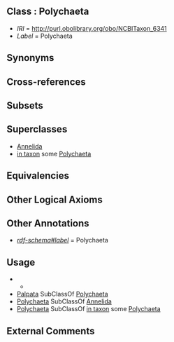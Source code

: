 
## Class : Polychaeta

 * *IRI* = http://purl.obolibrary.org/obo/NCBITaxon_6341
 * *Label* = Polychaeta

## Synonyms


## Cross-references


## Subsets


## Superclasses

 * [Annelida](../../NCBITaxon/40/NCBITaxon_6340.md)
 * [in taxon](../../RO/62/RO_0002162.md) some [Polychaeta](../../NCBITaxon/41/NCBITaxon_6341.md)

## Equivalencies


## Other Logical Axioms


## Other Annotations

 * *[rdf-schema#label](../../el/rdf-schema#label.md)* = Polychaeta

## Usage

 * -
 * [Palpata](../../NCBITaxon/89/NCBITaxon_105389.md) SubClassOf [Polychaeta](../../NCBITaxon/41/NCBITaxon_6341.md)
 * [Polychaeta](../../NCBITaxon/41/NCBITaxon_6341.md) SubClassOf [Annelida](../../NCBITaxon/40/NCBITaxon_6340.md)
 * [Polychaeta](../../NCBITaxon/41/NCBITaxon_6341.md) SubClassOf [in taxon](../../RO/62/RO_0002162.md) some [Polychaeta](../../NCBITaxon/41/NCBITaxon_6341.md)

## External Comments

